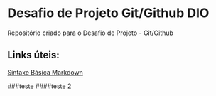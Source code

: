 # Desafio de Projeto Git/Github DIO
Repositório criado para o Desafio de Projeto - Git/Github

## Links úteis:
[Sintaxe Básica Markdown](https://www.markdownguide.org/basic-syntax/)

###teste
####teste 2